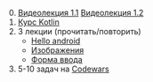 0. [Видеолекция 1.1](https://t.me/c/2350450422/2) [Видеолекция 1.2](https://t.me/c/2350450422/3)
1. [Курс Kotlin](https://www.youtube.com/watch?v=hivUn-YOTz4&list=PLgPRahgE-Gcu4s-I9mrHUrKUp9dY6QcJC)
2. 3 лекции (прочитать/повторить)
    * [Hello android](https://github.com/JohnnySC/Lectures/blob/main/Easy%20code.%20Android.%20Лекция%20001.pdf)
    * [Изображения](https://github.com/JohnnySC/Lectures/blob/main/Easy%20code.%20Android.%20Лекция%20002.pdf)
    * [Форма ввода](https://github.com/JohnnySC/Lectures/blob/main/Easy%20code.%20Android.%20Лекция%20003.pdf)
3. 5-10 задач на [Codewars](https://www.codewars.com/dashboard)
